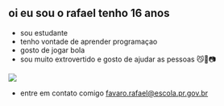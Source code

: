 ## oi eu sou o rafael tenho 16 anos 
- sou estudante 
- tenho vontade de aprender programaçao 
- gosto de jogar bola 
- sou muito extrovertido e gosto de ajudar as pessoas 😼🦘📷

![](https://media1.tenor.com/m/jYmyTYPUg5sAAAAC/tired-so.gif)
- entre em contato comigo favaro.rafael@escola.pr.gov.br
